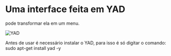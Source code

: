 # Uma interface feita em YAD

pode transformar ela em um menu.

![YAD](https://user-images.githubusercontent.com/101364473/163494438-60f1101e-b9cd-482f-a619-cc2b46596e8c.png)

Antes de usar é necessário instalar o YAD, para isso é só digitar o comando: sudo apt-get install yad -y
